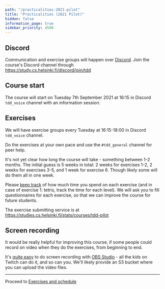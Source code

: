 ```yaml
---
path: "/practicalities-2021-pilot"
title: "Practicalities (2021 Pilot)"
hidden: false
information_page: true
sidebar_priority: 4500
---
```


## Discord

Communication and exercise groups will happen over [Discord](https://discord.com/). Join the course's Discord channel through https://study.cs.helsinki.fi/discord/join/tdd


## Course start

The course will start on Tuesday 7th September 2021 at 16:15 in Discord `tdd_voice` channel with an information session.


## Exercises

We will have exercise groups every Tuesday at 16:15-18:00 in Discord `tdd_voice` channel.

Do the exercises at your own pace and use the `#tdd_general` channel for peer help.

It's not yet clear how long the course will take - something between 1-2 months. The initial guess is 5 weeks in total: 2 weeks for exercises 1-2, 2 weeks for exercises 3-5, and 1 week for exercise 6. Though likely some will do them all in one week.

Please [keep track](https://www.mytasktimer.com/) of how much time you spend on each exercise (and in case of exercise 1: tetris, track the time for each level). We will ask you to fill questionnaires for each exercise, so that we can improve the course for future students.

The exercise submitting service is at https://studies.cs.helsinki.fi/stats/courses/tdd-pilot


## Screen recording

It would be really helpful for improving this course, if some people could record on video when they do the exercises, from beginning to end.

It's [quite easy](https://obsproject.com/wiki/OBS-Studio-Quickstart) to do screen recording with [OBS Studio](https://obsproject.com/) - all the kids on Twitch can do it, and so can you. We'll likely provide an S3 bucket where you can upload the video files.

---

Proceed to [Exercises and schedule](/exercises)

